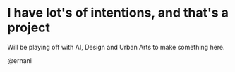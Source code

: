 # I have lot's of intentions, and that's a project

Will be playing off with AI, Design and Urban Arts to make something here.

@ernani
